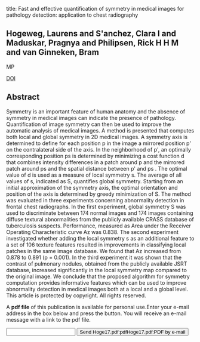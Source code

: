 title: Fast and effective quantification of symmetry in medical images for pathology detection: application to chest radiography

## Hogeweg, Laurens and S'anchez, Clara I and Maduskar, Pragnya and Philipsen, Rick H H M and van Ginneken, Bram
MP

<a href="https://doi.org/10.1002/mp.12127">DOI</a>

## Abstract
Symmetry is an important feature of human anatomy and the absence of symmetry in medical images can indicate the presence of pathology. Quantification of image symmetry can then be used to improve the automatic analysis of medical images. A method is presented that computes both local and global symmetry in 2D medical images. A symmetry axis is determined to define for each position p in the image a mirrored position p' on the contralateral side of the axis. In the neighborhood of p', an optimally corresponding position ps is determined by minimizing a cost function d that combines intensity differences in a patch around p and the mirrored patch around ps and the spatial distance between p' and ps . The optimal value of d is used as a measure of local symmetry s. The average of all values of s, indicated as S, quantifies global symmetry. Starting from an initial approximation of the symmetry axis, the optimal orientation and position of the axis is determined by greedy minimization of S. The method was evaluated in three experiments concerning abnormality detection in frontal chest radiographs. In the first experiment, global symmetry S was used to discriminate between 174 normal images and 174 images containing diffuse textural abnormalities from the publicly available CRASS database of tuberculosis suspects. Performance, measured as Area under the Receiver Operating Characteristic curve Az was 0.838. The second experiment investigated whether adding the local symmetry s as an additional feature to a set of 106 texture features resulted in improvements in classifying local patches in the same image database. We found that Az increased from 0.878 to 0.891 (p = 0.001). In the third experiment it was shown that the contrast of pulmonary nodules, obtained from the publicly available JSRT database, increased significantly in the local symmetry map compared to the original image. We conclude that the proposed algorithm for symmetry computation provides informative features which can be used to improve abnormality detection in medical images both at a local and a global level. This article is protected by copyright. All rights reserved.

A <b>pdf file</b> of this publication is available for personal use.Enter your e-mail address in the box below and press the button. You will receive an e-mail message with a link to the pdf file.
<form action="sender.php">  <input type="text" name="email">  <input type="submit" value="Send Hoge17.pdf:pdfHoge17.pdf:PDF by e-mail"></form>